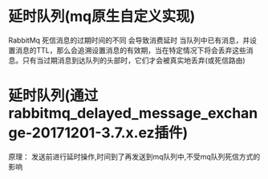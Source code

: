 # 延时队列(mq原生自定义实现)
RabbitMq 死信消息的过期时间的不同 会导致消费延时
当队列中已有消息，并设置消息的TTL，那么会追溯设置消息的有效期，当在特定情况下将会丢弃这些消息。只有当过期消息到达队列的头部时，它们才会被真实地丢弃(或死信路由)

# 延时队列(通过rabbitmq_delayed_message_exchange-20171201-3.7.x.ez插件)

原理：  发送前进行延时操作,时间到了再发送到mq队列中,不受mq队列死信方式的影响
